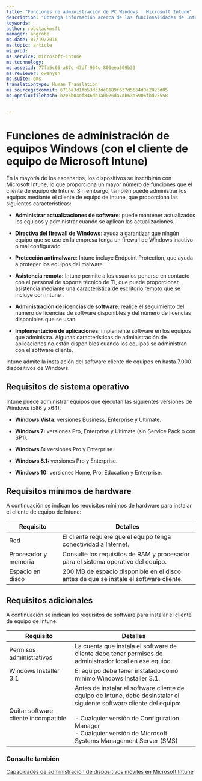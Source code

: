 ```yaml
---
title: "Funciones de administración de PC Windows | Microsoft Intune"
description: "Obtenga información acerca de las funcionalidades de Intune cuando se administran PC Windows con el software de cliente de Intune."
keywords: 
author: robstackmsft
manager: angrobe
ms.date: 07/19/2016
ms.topic: article
ms.prod: 
ms.service: microsoft-intune
ms.technology: 
ms.assetid: 77fa5c66-a87c-47df-964c-800eea509b33
ms.reviewer: owenyen
ms.suite: ems
translationtype: Human Translation
ms.sourcegitcommit: 6716a3d1fb53dc3de0189f637d5664d0a2023d05
ms.openlocfilehash: b2e5b04df846db1a0076da7db63a5906fbd25558


---
```


# Funciones de administración de equipos Windows (con el cliente de equipo de Microsoft Intune)
En la mayoría de los escenarios, los dispositivos se inscribirán con Microsoft Intune, lo que proporciona un mayor número de funciones que el cliente de equipo de Intune. Sin embargo, también puede administrar los equipos mediante el cliente de equipo de Intune, que proporciona las siguientes características:

-   **Administrar actualizaciones de software**: puede mantener actualizados los equipos y administrar cuándo se aplican las actualizaciones.

-   **Directiva del firewall de Windows**: ayuda a garantizar que ningún equipo que se use en la empresa tenga un firewall de Windows inactivo o mal configurado.

-   **Protección antimalware**: Intune incluye Endpoint Protection, que ayuda a proteger los equipos del malware.

-   **Asistencia remota:** Intune permite a los usuarios ponerse en contacto con el personal de soporte técnico de TI, que puede proporcionar asistencia mediante una característica de escritorio remoto que se incluye con Intune <!--- (requires TeamViewer software)--->.

-   **Administración de licencias de software**: realice el seguimiento del número de licencias de software disponibles y del número de licencias disponibles que se usan.
-   **Implementación de aplicaciones**: implemente software en los equipos que administra. Algunas características de administración de aplicaciones no están disponibles cuando los equipos se administran con el software cliente.


Intune admite la instalación del software cliente de equipos en hasta 7.000 dispositivos de Windows.

## Requisitos de sistema operativo
Intune puede administrar equipos que ejecutan las siguientes versiones de Windows (x86 y x64):


-   **Windows Vista**: versiones Business, Enterprise y Ultimate.

-   **Windows 7:** versiones Pro, Enterprise y Ultimate (sin Service Pack o con SP1).

-   **Windows 8:** versiones Pro y Enterprise.

-   **Windows 8.1:** versiones Pro y Enterprise.

- **Windows 10:** versiones Home, Pro, Education y Enterprise.


## Requisitos mínimos de hardware
A continuación se indican los requisitos mínimos de hardware para instalar el cliente de equipo de Intune:

|Requisito|Detalles|
|---------------|--------------------|
|Red|El cliente requiere que el equipo tenga conectividad a Internet.|
|Procesador y memoria|Consulte los requisitos de RAM y procesador para el sistema operativo del equipo.|
|Espacio en disco|200 MB de espacio disponible en el disco antes de que se instale el software cliente.|

## Requisitos adicionales
A continuación se indican los requisitos de software para instalar el cliente de equipo de Intune:

|Requisito|Detalles|
|---------------|--------------------|
|Permisos administrativos|La cuenta que instala el software de cliente debe tener permisos de administrador local en ese equipo.|
|Windows Installer 3.1|El equipo debe tener instalado como mínimo Windows Installer 3.1.|
|Quitar software cliente incompatible|Antes de instalar el software cliente de equipo de Intune, debe desinstalar el siguiente software cliente del equipo:<br /><br />- Cualquier versión de Configuration Manager<br />- Cualquier versión de Microsoft Systems Management Server (SMS)|

### Consulte también
[Capacidades de administración de dispositivos móviles en Microsoft Intune](./mobile-device-management-capabilities-in-microsoft-intune.md)



<!--HONumber=Jul16_HO4-->


